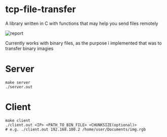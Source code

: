 # tcp-file-transfer
A library written in C with functions that may help you send files remotely

![report](https://github.com/ilagomatis/tcp-file-transfer/assets/78209098/ce59a429-120b-43e6-b822-100a88b4279b)

Currently works with binary files, as the purpose i implemented that was to transfer binary imagies

# Server

```
make server
./server.out
```

# Client

```
make client
./client.out <IP> <PATH_TO_BIN_FILE> <CHUNKSIZE(optional)>
# e.g. ./client.out 192.168.100.2 /home/user/Documents/img.rgb
```
